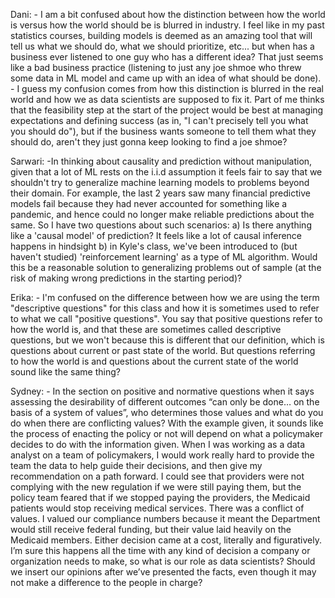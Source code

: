 
Dani: 
    - I am a bit confused about how the distinction between how the world is versus how the world should be is blurred in industry. I feel like in my past statistics courses, building models is deemed as an amazing tool that will tell us what we should do, what we should prioritize, etc... but when has a business ever listened to one guy who has a different idea? That just seems like a bad business practice (listening to just any joe shmoe who threw some data in ML model and came up with an idea of what should be done). 
    - I guess my confusion comes from how this distinction is blurred in the real world and how we as data scientists are supposed to fix it. Part of me thinks that the feasibility step at the start of the project would be best at managing expectations and defining success (as in, "I can't precisely tell you what you should do"), but if the business wants someone to tell them what they should do, aren't they just gonna keep looking to find a joe shmoe?




Sarwari: 
    -In thinking about causality and prediction without manipulation, given that a lot of ML rests on the i.i.d assumption it feels fair to say that we shouldn't try to generalize machine learning models to problems beyond their domain. For example, the last 2 years saw many financial predictive models fail because they had never accounted for something like a pandemic, and hence could no longer make reliable predictions about the same. So I have two questions about such scenarios: a) Is there anything like a 'causal model' of prediction? It feels like a lot of causal inference happens in hindsight b) in Kyle's class, we've been introduced to (but haven't studied) 'reinforcement learning' as a type of ML algorithm. Would this be a reasonable solution to generalizing problems out of sample (at the risk of making wrong predictions in the starting period)?

Erika:
    - I'm confused on the difference between how we are using the term "descriptive questions" for this class and how it is sometimes used to refer to what we call "positive questions". You say that positive questions refer to how the world is, and that these are sometimes called descriptive questions, but we won't because this is different that our definition, which is questions about current or past state of the world. But questions referring to how the world is and questions about the current state of the world sound like the same thing?

Sydney: 
    - In the section on positive and normative questions when it says assessing the desirability of different outcomes “can only be done… on the basis of a system of values”, who determines those values and what do you do when there are conflicting values?  With the example given, it sounds like the process of enacting the policy or not will depend on what a policymaker decides to do with the information given.  When I was working as a data analyst on a team of policymakers, I would work really hard to provide the team the data to help guide their decisions, and then give my recommendation on a path forward. I could see that providers were not complying with the new regulation if we were still paying them, but the policy team feared that if we stopped paying the providers, the Medicaid patients would stop receiving medical services.  There was a conflict of values. I valued our compliance numbers because it meant the Department would still receive federal funding, but their value laid heavily on the Medicaid members.  Either decision came at a cost, literally and figuratively. I’m sure this happens all the time with any kind of decision a company or organization needs to make, so what is our role as data scientists? Should we insert our opinions after we’ve presented the facts, even though it may not make a difference to the people in charge?